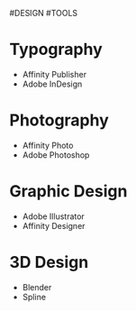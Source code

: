#DESIGN #TOOLS 
# Typography
- Affinity Publisher
- Adobe InDesign
# Photography
- Affinity Photo
- Adobe Photoshop
# Graphic Design
- Adobe Illustrator
- Affinity Designer
# 3D Design
- Blender
- Spline